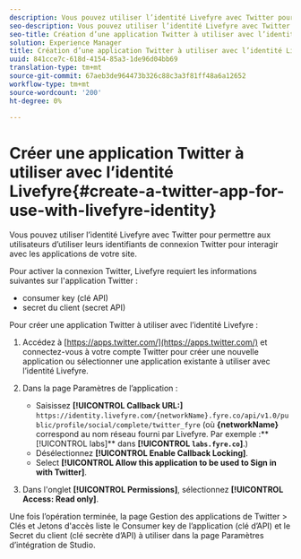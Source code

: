 ```yaml
---
description: Vous pouvez utiliser l’identité Livefyre avec Twitter pour permettre aux utilisateurs d’utiliser leurs identifiants de connexion Twitter pour interagir avec les applications de votre site.
seo-description: Vous pouvez utiliser l’identité Livefyre avec Twitter pour permettre aux utilisateurs d’utiliser leurs identifiants de connexion Twitter pour interagir avec les applications de votre site.
seo-title: Création d’une application Twitter à utiliser avec l’identité Livefyre
solution: Experience Manager
title: Création d’une application Twitter à utiliser avec l’identité Livefyre
uuid: 841cce7c-618d-4154-85a3-1de96d04bb69
translation-type: tm+mt
source-git-commit: 67aeb3de964473b326c88c3a3f81ff48a6a12652
workflow-type: tm+mt
source-wordcount: '200'
ht-degree: 0%

---
```



# Créer une application Twitter à utiliser avec l’identité Livefyre{#create-a-twitter-app-for-use-with-livefyre-identity}

Vous pouvez utiliser l’identité Livefyre avec Twitter pour permettre aux utilisateurs d’utiliser leurs identifiants de connexion Twitter pour interagir avec les applications de votre site.

Pour activer la connexion Twitter, Livefyre requiert les informations suivantes sur l&#39;application Twitter :

* consumer key (clé API)
* secret du client (secret API)

Pour créer une application Twitter à utiliser avec l’identité Livefyre :

1. Accédez à [https://apps.twitter.com/](https://apps.twitter.com/) et connectez-vous à votre compte Twitter pour créer une nouvelle application ou sélectionner une application existante à utiliser avec l’identité Livefyre.
1. Dans la page Paramètres de l’application :

   * Saisissez **[!UICONTROL Callback URL:]** `https://identity.livefyre.com/{networkName}.fyre.co/api/v1.0/public/profile/social/complete/twitter_fyre` (où **{networkName}** correspond au nom réseau fourni par Livefyre. Par exemple :** [!UICONTROL labs]** dans **[!UICONTROL `labs.fyre.co`]**.)
   * Désélectionnez **[!UICONTROL Enable Callback Locking]**.
   * Select **[!UICONTROL Allow this application to be used to Sign in with Twitter]**.

1. Dans l&#39;onglet **[!UICONTROL Permissions]**, sélectionnez **[!UICONTROL Access: Read only]**.

Une fois l’opération terminée, la page Gestion des applications de Twitter > Clés et Jetons d&#39;accès liste le Consumer key de l’application (clé d’API) et le Secret du client (clé secrète d’API) à utiliser dans la page Paramètres d’intégration de Studio.
